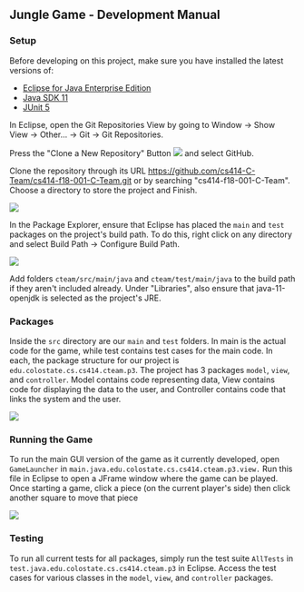 ## Jungle Game - Development Manual

### Setup
Before developing on this project, make sure you have installed the latest versions of:

- [Eclipse for Java Enterprise Edition](http://www.eclipse.org/downloads/packages/release/2018-09/r/eclipse-ide-java-ee-developers)
- [Java SDK 11](https://www.oracle.com/technetwork/java/javase/downloads/jdk11-downloads-5066655.html)
- [JUnit 5](https://junit.org/junit5/docs/current/user-guide/#installation)

In Eclipse, open the Git Repositories View by going to Window -> Show View -> Other... -> Git -> Git Repositories.

Press the "Clone a New Repository" Button ![](https://i.imgur.com/iBnQSgw.png) and select GitHub.

Clone the repository through its URL https://github.com/cs414-C-Team/cs414-f18-001-C-Team.git or by searching "cs414-f18-001-C-Team". Choose a directory to store the project and Finish.

![](https://i.imgur.com/GQrpeGl.png)

In the Package Explorer, ensure that Eclipse has placed the `main` and `test` packages on the project's build path. To do this, right click on any directory and select Build Path -> Configure Build Path.

![](https://i.imgur.com/zkhuwUj.png)

Add folders `cteam/src/main/java` and `cteam/test/main/java` to the build path if they aren't included already. Under "Libraries", also ensure that java-11-openjdk is selected as the project's JRE. 

### Packages
Inside the `src` directory are our `main` and `test` folders. In main is the actual code for the game, while test contains test cases for the main code. In each, the package structure for our project is `edu.colostate.cs.cs414.cteam.p3`. The project has 3 packages `model`, `view`, and `controller`. Model contains code representing data, View contains code for displaying the data to the user, and Controller contains code that links the system and the user.

![](https://i.imgur.com/7XrJhJZ.png)

### Running the Game

To run the main GUI version of the game as it currently developed, open `GameLauncher` in `main.java.edu.colostate.cs.cs414.cteam.p3.view.` Run this file in Eclipse to open a JFrame window where the game can be played. Once starting a game, click a piece (on the current player's side) then click another square to move that piece

![](https://i.imgur.com/811idoC.png)

### Testing

To run all current tests for all packages, simply run the test suite `AllTests` in `test.java.edu.colostate.cs.cs414.cteam.p3` in Eclipse. Access the test cases for various classes in the `model`, `view`, and `controller` packages.

